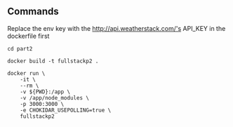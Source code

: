 ## Commands

Replace the env key with the http://api.weatherstack.com/'s API_KEY in the dockerfile first
```
cd part2

docker build -t fullstackp2 .

docker run \
    -it \
    --rm \
    -v ${PWD}:/app \
    -v /app/node_modules \
    -p 3000:3000 \
    -e CHOKIDAR_USEPOLLING=true \
    fullstackp2
```